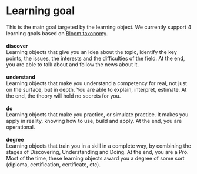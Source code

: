 # Learning goal

This is the main goal targeted by the learning object. We currently support 4 learning goals based on [Bloom taxonomy](https://en.wikipedia.org/wiki/Bloom's\_taxonomy).\
\
**discover**\
Learning objects that give you an idea about the topic, identify the key points, the issues, the interests and the difficulties of the field. At the end, you are able to talk about and follow the news about it.\
\
**understand**\
Learning objects that make you understand a competency for real, not just on the surface, but in depth. You are able to explain, interpret, estimate. At the end, the theory will hold no secrets for you.\
\
**do**\
Learning objects that make you practice, or simulate practice. It makes you apply in reality, knowing how to use, build and apply. At the end, you are operational.\
\
**degree**\
Learning objects that train you in a skill in a complete way, by combining the stages of Discovering, Understanding and Doing. At the end, you are a Pro. Most of the time, these learning objects award you a degree of some sort (diploma, certification, certificate, etc).
